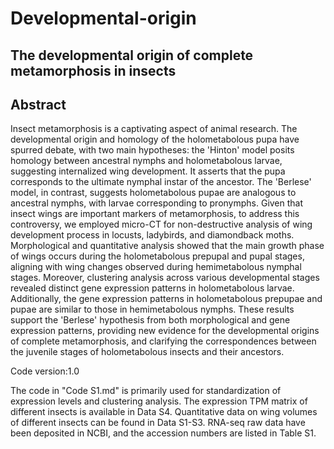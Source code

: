 # Developmental-origin

## The developmental origin of complete metamorphosis in insects

## Abstract
Insect metamorphosis is a captivating aspect of animal research. The developmental origin and homology of the holometabolous pupa have spurred debate, with two main hypotheses: the 'Hinton' model posits homology between ancestral nymphs and holometabolous larvae, suggesting internalized wing development. It asserts that the pupa corresponds to the ultimate nymphal instar of the ancestor. The 'Berlese' model, in contrast, suggests holometabolous pupae are analogous to ancestral nymphs, with larvae corresponding to pronymphs. Given that insect wings are important markers of metamorphosis, to address this controversy, we employed micro-CT for non-destructive analysis of wing development process in locusts, ladybirds, and diamondback moths. Morphological and quantitative analysis showed that the main growth phase of wings occurs during the holometabolous prepupal and pupal stages, aligning with wing changes observed during hemimetabolous nymphal stages. Moreover, clustering analysis across various developmental stages revealed distinct gene expression patterns in holometabolous larvae. Additionally, the gene expression patterns in holometabolous prepupae and pupae are similar to those in hemimetabolous nymphs. These results support the 'Berlese' hypothesis from both morphological and gene expression patterns, providing new evidence for the developmental origins of complete metamorphosis, and clarifying the correspondences between the juvenile stages of holometabolous insects and their ancestors.

Code version:1.0

The code in "Code S1.md" is primarily used for standardization of expression levels and clustering analysis. The expression TPM matrix of different insects is available in Data S4.
Quantitative data on wing volumes of different insects can be found in Data S1-S3. RNA-seq raw data have been deposited in NCBI, and the accession numbers are listed in Table S1. 
